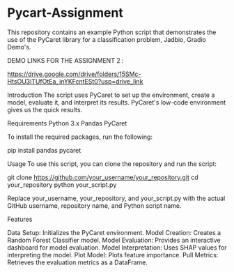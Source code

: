 # Pycart-Assignment

This repository contains an example Python script that demonstrates the use of the PyCaret library for a classification problem, Jadbio, Gradio Demo's.

DEMO LINKS FOR THE ASSIGNMENT 2 :

https://drive.google.com/drive/folders/15SMc-HtsOU3iTUfOtEa_jnYKFcntESt0?usp=drive_link

Introduction
The script uses PyCaret to set up the environment, create a model, evaluate it, and interpret its results. 
PyCaret's low-code environment gives us the quick results.

Requirements
Python 3.x
Pandas
PyCaret

To install the required packages, run the following:

pip install pandas pycaret

Usage
To use this script, you can clone the repository and run the script:

git clone https://github.com/your_username/your_repository.git
cd your_repository
python your_script.py

Replace your_username, your_repository, and your_script.py with the actual GitHub username, repository name, and Python script name.

Features

Data Setup: Initializes the PyCaret environment.
Model Creation: Creates a Random Forest Classifier model.
Model Evaluation: Provides an interactive dashboard for model evaluation.
Model Interpretation: Uses SHAP values for interpreting the model.
Plot Model: Plots feature importance.
Pull Metrics: Retrieves the evaluation metrics as a DataFrame.


